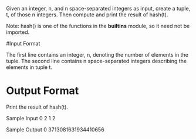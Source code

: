 Given an integer, n, and n space-separated integers as input, create a tuple, t, of those n integers. Then compute and print the result of hash(t).

Note: hash() is one of the functions in the __builtins__ module, so it need not be imported. 

#Input Format

The first line contains an integer, n, denoting the number of elements in the tuple. 
The second line contains n space-separated integers describing the elements in tuple t.

# Output Format

Print the result of hash(t).

Sample Input 0
2
1 2

Sample Output 0
3713081631934410656
